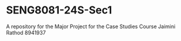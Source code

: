# SENG8081-24S-Sec1
A repository for the Major Project for the Case Studies Course
Jaimini Rathod 8941937
